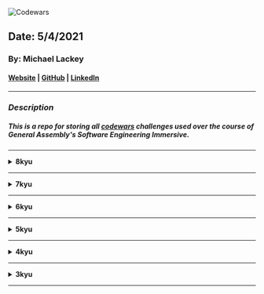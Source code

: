 ![Codewars](https://external-content.duckduckgo.com/iu/?u=https%3A%2F%2Fkhsmustangmonthly.com%2Fwp-content%2Fuploads%2F2020%2F05%2FInkBanner450x1000.jpg&f=1&nofb=1)

## Date: 5/4/2021

### By: Michael Lackey
#### [Website](https://michaellackey.com/) | [GitHub](https://github.com/mlackey9601) | [LinkedIn](https://www.linkedin.com/in/michaelglackey/)
***

### ***Description***

##### This is a repo for storing all [codewars](https://www.codewars.com/) challenges used over the course of General Assembly's Software Engineering Immersive.
***

<details><summary><strong>8kyu</strong></summary>

<ul type="none">

<li><details><summary><strong>Holiday VI - Shark Pontoon</strong></summary>

#### [LINK](https://www.codewars.com/kata/57e921d8b36340f1fd000059/train/javascript)
#### PROMPT: 
Your friend invites you out to a cool floating pontoon around 1km off the beach. Among other things, the pontoon has a huge slide that drops you out right into the ocean, a small way from a set of stairs used to climb out.

As you plunge out of the slide into the water, you see a shark hovering in the darkness under the pontoon... Crap!

You need to work out if the shark will get to you before you can get to the pontoon. To make it easier... as you do the mental calculations in the water you either freeze when you realise you are dead, or swim when you realise you can make it!

You are given 5 variables:

- sharkDistance = distance from the shark to the pontoon. The shark will eat you if it reaches you before you escape to the pontoon.

- sharkSpeed = how fast it can move in metres/second.

- pontoonDistance = how far you need to swim to safety in metres.

- youSpeed = how fast you can swim in metres/second.

- dolphin = a boolean, if true, you can half the swimming speed of the shark as the dolphin will attack it.

The pontoon, you, and the shark are all aligned in one dimension.

If you make it, return "Alive!", if not, return "Shark Bait!".

#### SOLUTION:
```javascript
solution here
```

</details></li>

</details></ul>

____

<details><summary><strong>7kyu</strong></summary>

<ul type="none">

<li><details><summary><strong>Exes and Ohs</strong></summary>

#### [LINK](https://www.codewars.com/kata/55908aad6620c066bc00002a/train/javascript)

#### PROMPT: 
Check to see if a string has the same amount of 'x's and 'o's. The method must return a boolean and be case insensitive. The string can contain any char.

#### EXAMPLES:
```javascript
XO("ooxx") --> true
XO("xooxx") --> false
XO("ooxXm") --> true
XO("zpzpzpp") --> true // when no 'x' and 'o' is present, should return true
XO("zzoo") --> false
```

##### SOLUTION:
```javascript
solution here
```

</details></li>

<li><details><summary><strong>Merge Two Arrays</strong></summary>

#### [LINK](https://www.codewars.com/kata/583af10620dda4da270000c5/train/javascript)
#### PROMPT: 
Write a function that combines two arrays by alternatingly taking elements from each array in turn.

#### EXAMPLES:
```javascript
[a, b, c, d, e], [1, 2, 3, 4, 5] --> [a, 1, b, 2, c, 3, d, 4, e, 5]

[1, 2, 3], [a, b, c, d, e, f] --> [1, a, 2, b, 3, c, d, e, f]
```

The arrays may be of different lengths, with at least one character/digit.
One array will be of string characters (in lower case, a-z), a second of integers (all positive starting at 1).

#### SOLUTION:
```javascript
solution here
```

</details></li>

<li><details><summary><strong>Basic Sequence Practice</strong></summary>

#### [LINK](https://www.codewars.com/kata/5436f26c4e3d6c40e5000282/train/javascript)
#### PROMPT: 
A sequence or a series, in mathematics, is a string of objects, like numbers, that follow a particular pattern. The individual elements in a sequence are called terms. A simple example is 3, 6, 9, 12, 15, 18, 21, ..., where the pattern is: "add 3 to the previous term".

In this kata, we will be using a more complicated sequence: 0, 1, 3, 6, 10, 15, 21, 28, ... This sequence is generated with the pattern: "the nth term is the sum of numbers from 0 to n, inclusive".

```javascript
[ 0,  1,    3,      6,   ...]
0  0+1  0+1+2  0+1+2+3
```

Complete the function that takes an integer n and returns a list/array of length abs(n) + 1 of the arithmetic series explained above. Whenn < 0 return the sequence with negative terms.

#### EXAMPLES:
```javascript
 5  -->  [0,  1,  3,  6,  10,  15]
-5  -->  [0, -1, -3, -6, -10, -15]
 7  -->  [0,  1,  3,  6,  10,  15,  21,  28]
```

#### SOLUTION:
```javascript
solution here
```

</details></li>

<li><details><summary><strong>Fun with ES6 Classes #3 - Cuboids, Cubes, and Getters</strong></summary>

#### [LINK](https://www.codewars.com/kata/56fbdda707cff41b68000de2/train/javascript)
#### PROMPT: 
Define the following classes.

I. Cuboid
The object constructor for the class Cuboid should receive exactly three arguments in the following order: length, width, height and store these three values in this.length, this.width and this.height respectively.

The class Cuboid should then have a getter surfaceArea which returns the surface area of the cuboid and a getter volume which returns the volume of the cuboid.

II. Cube
class Cube is a subclass of class Cuboid. The constructor function of Cube should receive one argument only, its length, and use that value passed in to set this.length, this.width and this.height.

Hint: Make a call to super, passing in the correct arguments, to make life easier ;)

#### SOLUTION:
```javascript
solution here
```

</details></li>

<li><details><summary><strong>Calculator: Coin Combination</strong></summary>

#### [LINK](https://www.codewars.com/kata/564d0490e96393fc5c000029/train/javascript)
#### PROMPT: 
The function takes cents value (int) and needs to return the minimum number of coins combination of the same value.

The function should return an array where
coins[0] = pennies ==> $00.01
coins[1] = nickels ==> $00.05
coins[2] = dimes ==> $00.10
coins[3] = quarters ==> $00.25

#### EXAMPLE:
```javascript
coinCombo(6) --> [1, 1, 0, 0]
```

#### SOLUTION:
```javascript
solution here
```

</details></li>

<li><details><summary><strong>Every Possible Sum of Two Digits</strong></summary>

#### [LINK](https://www.codewars.com/kata/5b4e474305f04bea11000148/train/javascript)
#### PROMPT: 
Given a long number, return all the possible sum of two digits of it.

#### EXAMPLE:
12345: all possible sum of two digits from that number are:
```javascript
[ 1 + 2, 1 + 3, 1 + 4, 1 + 5, 2 + 3, 2 + 4, 2 + 5, 3 + 4, 3 + 5, 4 + 5 ]
```
Therefore the result must be:
```javascript
[ 3, 4, 5, 6, 5, 6, 7, 7, 8, 9 ]
```

#### SOLUTION:
```javascript
solution here
```

</details></li>

<li><details><summary><strong>Simple Fun #136: Missing Values</strong></summary>

#### [LINK](https://www.codewars.com/kata/58a66c208b88b2de660000c3/train/javascript)
#### PROMPT: 
You are given a sequence of positive ints where every element appears three times, except one that appears only once (let's call it x) and one that appears only twice (let's call it y).

Your task is to find x * x * y.

Input/Output:

[input] integer array arr
an array contains positive integers.

[output] an integer
The value of x * x * y

#### EXAMPLES:
```javascript
arr = [1, 1, 1, 2, 2, 3] --> 18
//  3 x 3 x 2 = 18

arr = [6, 5, 4, 100, 6, 5, 4, 100, 6, 5, 4, 200] --> 4000000
//  200 x 200 x 100 = 4000000
```

#### SOLUTION:
```javascript
solution here
```

</details></li>

<li><details><summary><strong>Larger Product or Sum</strong></summary>

#### [LINK](https://www.codewars.com/kata/5c4cb8fc3cf185147a5bdd02/train/javascript)
#### PROMPT: 
For this Kata you will be given an array of numbers and another number n. You have to find the sum of the n largest numbers of the array and the product of the n smallest numbers of the array, and compare the two.

If the sum of the n largest numbers is higher, return "sum"
If the product of the n smallest numbers is higher, return "product"
If the 2 values are equal, return "same"

Note The array will never be empty and n will always be smaller than the length of the array.

#### EXAMPLE:
```javascript
sumOrProduct([10, 41, 8, 16, 20, 36, 9, 13, 20], 3) --> "product"
```

The sum of the 3 highest numbers is 41 + 36 + 20 = 97

The product of the lowest 3 numbers is 8 x 9 x 10 = 720

The product of the 3 lowest numbers is higher than the sum of the 3 highest numbers so the function returns "product"

#### SOLUTION:
```javascript
solution here
```

</details></li>

<li><details><summary><strong>Isograms</strong></summary>

#### [LINK](https://www.codewars.com/kata/54ba84be607a92aa900000f1/train/javascript)
#### PROMPT: 
An isogram is a word that has no repeating letters, consecutive or non-consecutive. Implement a function that determines whether a string that contains only letters is an isogram. Assume the empty string is an isogram. Ignore letter case.

#### EXAMPLES:
```javascript
isIsogram("Dermatoglyphics") --> true
isIsogram("aba") --> false
isIsogram("moOse") --> false // ignore letter case
```

#### SOLUTION:
```javascript
solution here
```

</details></li>

<li><details><summary><strong>Growth of a Population</strong></summary>

#### [LINK]()
#### PROMPT: 
In a small town the population is p0 = 1000 at the beginning of a year. The population regularly increases by 2 percent per year and moreover 50 new inhabitants per year come to live in the town. How many years does the town need to see its population greater or equal to p = 1200 inhabitants?

At the end of the first year there will be: 
1000 + 1000 * 0.02 + 50 => 1070 inhabitants

At the end of the 2nd year there will be: 
1070 + 1070 * 0.02 + 50 => 1141 inhabitants (** number of inhabitants is an integer **)

At the end of the 3rd year there will be:
1141 + 1141 * 0.02 + 50 => 1213

It will need 3 entire years.
More generally given parameters:

p0, percent, aug (inhabitants coming or leaving each year), p (population to surpass)

the function nb_year should return n number of entire years needed to get a population greater or equal to p.

aug is an integer, percent a positive or null floating number, p0 and p are positive integers (> 0)

#### EXAMPLES:
```javascript
nb_year(1500, 5, 100, 5000) --> 15
nb_year(1500000, 2.5, 10000, 2000000) --> 10
```

Note: Don't forget to convert the percent parameter as a percentage in the body of your function: if the parameter percent is 2 you have to convert it to 0.02.

#### SOLUTION:
```javascript
solution here
```

</details></li>

</details></ul>

____

<details><summary><strong>6kyu</strong></summary>

<ul type="none">

<li><details><summary><strong>Find the Odd Integer</strong></summary>

#### [LINK](https://www.codewars.com/kata/54da5a58ea159efa38000836/train/javascript)
#### PROMPT: 
Given an array of integers, find the one that appears an odd number of times.

There will always be only one integer that appears an odd number of times.

#### SOLUTION:
```javascript
solution here
```

</details></li>

<li><details><summary><strong>English Beggars</strong></summary>

#### [LINK](https://www.codewars.com/kata/59590976838112bfea0000fa/train/javascript)
#### PROMPT: 
Your task here is pretty simple: given an array of values and an amount of beggars, you are supposed to return an array with the sum of what each beggar brings home, assuming they all take regular turns, from the first to the last.

For example: [1,2,3,4,5] for 2 beggars will return a result of [9,6], as the first one takes [1,3,5], the second collects [2,4].

The same array with 3 beggars would have in turn have produced a better out come for the second beggar: [5,7,3], as they will respectively take [1,4], [2,5] and [3].

Also note that not all beggars have to take the same amount of "offers", meaning that the length of the array is not necessarily a multiple of n; length can be even shorter, in which case the last beggars will of course take nothing (0).

Note: in case you don't get why this kata is about English beggars, then you are not familiar on how religiously queues are taken in the kingdom ;)

Note 2: do not modify the input array.

#### SOLUTION:
```javascript
solution here
```

</details></li>

<li><details><summary><strong>Create Phone Number</strong></summary>

#### [LINK](https://www.codewars.com/kata/525f50e3b73515a6db000b83/train/javascript)
#### PROMPT:
Write a function that accepts an array of 10 integers (between 0 and 9), that returns a string of those numbers in the form of a phone number.

#### EXAMPLE:
```javascript
createPhoneNumber([1, 2, 3, 4, 5, 6, 7, 8, 9, 0]) --> "(123) 456-7890"
```

The returned format must be correct in order to complete this challenge.
Don't forget the space after the closing parentheses!

#### SOLUTION:
```javascript
solution here
```

</details></li>

<li><details><summary><strong>Who Likes It?</strong></summary>

#### [LINK](https://www.codewars.com/kata/5266876b8f4bf2da9b000362/train/javascript)
#### PROMPT: 
You probably know the "like" system from Facebook and other pages. People can "like" blog posts, pictures or other items. We want to create the text that should be displayed next to such an item.

Implement a function likes :: [String] -> String, which must take in input array, containing the names of people who like an item. It must return the display text.

#### EXAMPLES:
```javascript
likes [] --> "no one likes this"
likes ["Peter"] --> "Peter likes this"
likes ["Jacob", "Alex"] --> "Jacob and Alex like this"
likes ["Max", "John", "Mark"] --> "Max, John and Mark like this"
likes ["Alex", "Jacob", "Mark", "Max"] --> "Alex, Jacob and 2 others like this"
```

#### SOLUTION:
```javascript
solution here
```

</details></li>

<li><details><summary><strong>Split Strings</strong></summary>

#### [LINK](https://www.codewars.com/kata/515de9ae9dcfc28eb6000001/train/javascript)
#### PROMPT: 
Complete the solution so that it splits the string into pairs of two characters. If the string contains an odd number of characters then it should replace the missing second character of the final pair with an underscore ('_').

#### EXAMPLES:
```javascript
solution('abc') --> ['ab', 'c_']
solution('abcdef') --> ['ab', 'cd', 'ef']
```

#### SOLUTION:
```javascript
solution here
```

</details></li>

</details></ul>

____

<details><summary><strong>5kyu</strong></summary>

<ul type="none">

<li><details><summary><strong>NAME</strong></summary>

#### [LINK]()
#### PROMPT: 


#### EXAMPLES:
```javascript
examples here
```

#### SOLUTION:
```javascript
solution here
```

</details></li>

</details></ul>

____

<details><summary><strong>4kyu</strong></summary>

<ul type="none">

<li><details><summary><strong>NAME</strong></summary>

#### [LINK]()
#### PROMPT: 


#### EXAMPLES:
```javascript
examples here
```

#### SOLUTION:
```javascript
solution here
```

</details></li>

</details></ul>

____

<details><summary><strong>3kyu</strong></summary>

<ul type="none">

<li><details><summary><strong>NAME</strong></summary>

#### [LINK]()
#### PROMPT: 


#### EXAMPLES:
```javascript
examples here
```

#### SOLUTION:
```javascript
solution here
```

</details></li>

</details></ul>

____
